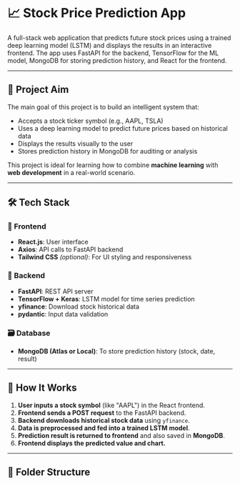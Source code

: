 

# 📈 Stock Price Prediction App

A full-stack web application that predicts future stock prices using a trained deep learning model (LSTM) and displays the results in an interactive frontend. The app uses FastAPI for the backend, TensorFlow for the ML model, MongoDB for storing prediction history, and React for the frontend.

---

## 🎯 Project Aim

The main goal of this project is to build an intelligent system that:
- Accepts a stock ticker symbol (e.g., AAPL, TSLA)
- Uses a deep learning model to predict future prices based on historical data
- Displays the results visually to the user
- Stores prediction history in MongoDB for auditing or analysis

This project is ideal for learning how to combine **machine learning** with **web development** in a real-world scenario.

---

## 🛠️ Tech Stack

### 🚀 Frontend
- **React.js**: User interface
- **Axios**: API calls to FastAPI backend
- **Tailwind CSS** *(optional)*: For UI styling and responsiveness

### 🔧 Backend
- **FastAPI**: REST API server
- **TensorFlow + Keras**: LSTM model for time series prediction
- **yfinance**: Download stock historical data
- **pydantic**: Input data validation

### 🗃️ Database
- **MongoDB (Atlas or Local)**: To store prediction history (stock, date, result)

---

## 🧠 How It Works

1. **User inputs a stock symbol** (like "AAPL") in the React frontend.
2. **Frontend sends a POST request** to the FastAPI backend.
3. **Backend downloads historical stock data** using `yfinance`.
4. **Data is preprocessed and fed into a trained LSTM model**.
5. **Prediction result is returned to frontend** and also saved in **MongoDB**.
6. **Frontend displays the predicted value and chart.**

---

## 📂 Folder Structure

